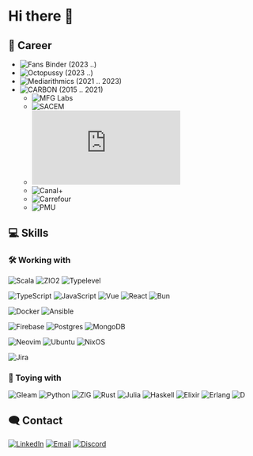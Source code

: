# Hi there 👋

<!--
**rbobillot/rbobillot** is a ✨ _special_ ✨ repository because its `README.md` (this file) appears on your GitHub profile.

Here are some ideas to get you started:

- 🔭 I’m currently working on ...
- 🌱 I’m currently learning ...
- 👯 I’m looking to collaborate on ...
- 🤔 I’m looking for help with ...
- 💬 Ask me about ...
- 📫 How to reach me: ...
- 😄 Pronouns: ...
- ⚡ Fun fact: ...
-->

## 💼 Career

- ![Fans Binder](https://fansbinder.com/) (2023 ..)
- ![Octopussy]() (2023 ..)
- ![Mediarithmics](https://www.mediarithmics.io/) (2021 .. 2023)
- ![CARBON](https://carbon-it.fr/) (2015 .. 2021)
  - ![MFG Labs](https://www.mfglabs.com/)
  - ![SACEM](https://www.sacem.fr/)
  - ![Coliposte](https://www.coliposte.net/default.htm)
  - ![Canal+](https://www.canalplusgroup.com/fr)
  - ![Carrefour](https://www.carrefour.fr/)
  - ![PMU](https://www.pmu.fr/)

## 💻 Skills

### 🛠 Working with

![Scala](https://img.shields.io/badge/scala-CC342D.svg?style=for-the-badge&logo=scala&logoColor=white)
![ZIO2](https://img.shields.io/badge/zio2-CC342D.svg?style=for-the-badge&logo=zio2&logoColor=white)
![Typelevel](https://img.shields.io/badge/typelevel-ff455a.svg?style=for-the-badge&logo=typelevel&logoColor=white)

![TypeScript](https://img.shields.io/badge/typescript-007acc.svg?style=for-the-badge&logo=typescript&logoColor=white)
![JavaScript](https://img.shields.io/badge/javascript-eed91c.svg?style=for-the-badge&logo=javascript&logoColor=white)
![Vue](https://img.shields.io/badge/vue-42b982.svg?style=for-the-badge&logo=vue&logoColor=white)
![React](https://img.shields.io/badge/react-57c4db.svg?style=for-the-badge&logo=react&logoColor=white)
![Bun](https://img.shields.io/badge/bun-f9f1e2.svg?style=for-the-badge&logo=bun&logoColor=white)

![Docker](https://img.shields.io/badge/docker-1d63ed.svg?style=for-the-badge&logo=docker&logoColor=white)
![Ansible](https://img.shields.io/badge/ansible-000000.svg?style=for-the-badge&logo=ansible&logoColor=white)

![Firebase](https://img.shields.io/badge/firebase-F5820D.svg?style=for-the-badge&logo=firebase&logoColor=white)
![Postgres](https://img.shields.io/badge/postgres-316192.svg?style=for-the-badge&logo=postgresql&logoColor=white)
![MongoDB](https://img.shields.io/badge/mongodb-00684a.svg?style=for-the-badge&logo=mongodb&logoColor=white)

![Neovim](https://img.shields.io/badge/NeoVim-57A143.svg?&style=for-the-badge&logo=neovim&logoColor=white)
![Ubuntu](https://img.shields.io/badge/ubuntu-CC342D.svg?style=for-the-badge&logo=ubuntu&logoColor=white)
![NixOS](https://img.shields.io/badge/nixos-1793D1.svg?style=for-the-badge&logo=nixos&logoColor=white)

![Jira](https://img.shields.io/badge/jira-0A0FFF.svg?style=for-the-badge&logo=jira&logoColor=white)

### 🔨 Toying with

![Gleam](https://img.shields.io/badge/gleam-ffaff4.svg?style=for-the-badge&logo=gleam&logoColor=white)
![Python](https://img.shields.io/badge/python-4988b4.svg?style=for-the-badge&logo=python&logoColor=white)
![ZIG](https://img.shields.io/badge/zig-f6a41c.svg?style=for-the-badge&logo=zig&logoColor=white)
![Rust](https://img.shields.io/badge/rust-f85208.svg?style=for-the-badge&logo=rust&logoColor=white)
![Julia](https://img.shields.io/badge/julia-4063d7.svg?style=for-the-badge&logo=julia&logoColor=white)
![Haskell](https://img.shields.io/badge/haskell-5e4f86.svg?style=for-the-badge&logo=haskell&logoColor=white)
![Elixir](https://img.shields.io/badge/elixir-4B275F.svg?style=for-the-badge&logo=elixir&logoColor=white)
![Erlang](https://img.shields.io/badge/erlang-a80532.svg?style=for-the-badge&logo=erlang&logoColor=white)
![D](https://img.shields.io/badge/d-b03931.svg?style=for-the-badge&logo=d&logoColor=white)

## 🗨️ Contact

[![LinkedIn](https://img.shields.io/badge/linkedin-0077B5.svg?style=for-the-badge&logo=linkedin&logoColor=white)](https://www.linkedin.com/in/raphaelbobillot)
[![Email](https://img.shields.io/badge/Email-2650ee?style=for-the-badge&logo=hey&logoColor=FFF)](mailto:raphael.bobillot@gmail.com)
[![Discord](https://img.shields.io/badge/Mraiih-7289DA.svg?style=for-the-badge&logo=discord&logoColor=white)](https://discord.com/users/raphaelbobillot)
